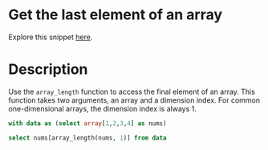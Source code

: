 # Get the last element of an array

Explore this snippet [here](https://count.co/n/0loHJW60YO8?vm=e).

# Description
Use the `array_length` function to access the final element of an array. This function takes two arguments, an array and a dimension index. For common one-dimensional arrays, the dimension index is always  1.

```sql
with data as (select array[1,2,3,4] as nums)

select nums[array_length(nums, 1)] from data
```